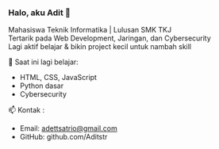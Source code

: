 ### Halo, aku Adit 👋
Mahasiswa Teknik Informatika | Lulusan SMK TKJ  
Tertarik pada Web Development, Jaringan, dan Cybersecurity  
Lagi aktif belajar & bikin project kecil untuk nambah skill 

🌱 Saat ini lagi belajar:
- HTML, CSS, JavaScript
- Python dasar
- Cybersecurity 

📫 Kontak :
- Email: adettsatrio@gmail.com
- GitHub: github.com/Aditstr

<!--
**Aditstr/Aditstr** is a ✨ _special_ ✨ repository because its `README.md` (this file) appears on your GitHub profile.

Here are some ideas to get you started:

- 🔭 I’m currently working on ...
- 🌱 I’m currently learning ...
- 👯 I’m looking to collaborate on ...
- 🤔 I’m looking for help with ...
- 💬 Ask me about ...
- 📫 How to reach me: ...
- 😄 Pronouns: ...
- ⚡ Fun fact: ...
-->
